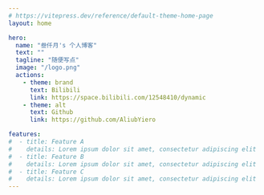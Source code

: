```yaml
---
# https://vitepress.dev/reference/default-theme-home-page
layout: home

hero:
  name: "叁仟月's 个人博客"
  text: ""
  tagline: "随便写点"
  image: "/logo.png"
  actions:
    - theme: brand
      text: Bilibili
      link: https://space.bilibili.com/12548410/dynamic
    - theme: alt
      text: Github
      link: https://github.com/AliubYiero

features:
#  - title: Feature A
#    details: Lorem ipsum dolor sit amet, consectetur adipiscing elit
#  - title: Feature B
#    details: Lorem ipsum dolor sit amet, consectetur adipiscing elit
#  - title: Feature C
#    details: Lorem ipsum dolor sit amet, consectetur adipiscing elit
---
```

